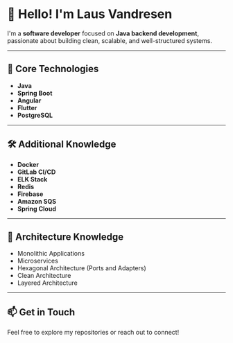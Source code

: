 # 👋 Hello! I'm Laus Vandresen

I'm a **software developer** focused on **Java backend development**, passionate about building clean, scalable, and well-structured systems.

---

## 🧰 Core Technologies

- **Java**
- **Spring Boot**
- **Angular**
- **Flutter**
- **PostgreSQL**

---

## 🛠️ Additional Knowledge

- **Docker**
- **GitLab CI/CD**
- **ELK Stack**
- **Redis**
- **Firebase**
- **Amazon SQS**
- **Spring Cloud**

---

## 🧱 Architecture Knowledge

- Monolithic Applications
- Microservices
- Hexagonal Architecture (Ports and Adapters)
- Clean Architecture
- Layered Architecture

---

## 📫 Get in Touch

Feel free to explore my repositories or reach out to connect!

